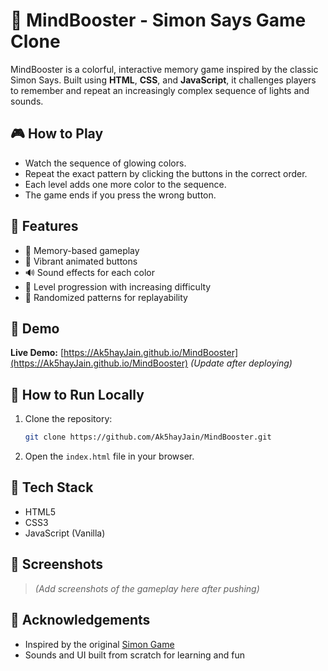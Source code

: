 # 🧠 MindBooster - Simon Says Game Clone

MindBooster is a colorful, interactive memory game inspired by the classic Simon Says. Built using **HTML**, **CSS**, and **JavaScript**, it challenges players to remember and repeat an increasingly complex sequence of lights and sounds.

## 🎮 How to Play

- Watch the sequence of glowing colors.
- Repeat the exact pattern by clicking the buttons in the correct order.
- Each level adds one more color to the sequence.
- The game ends if you press the wrong button.

## 🌟 Features

- 🧠 Memory-based gameplay
- 🎨 Vibrant animated buttons
- 🔊 Sound effects for each color
- 🚀 Level progression with increasing difficulty
- 🎲 Randomized patterns for replayability

## 🚀 Demo

**Live Demo:** [https://Ak5hayJain.github.io/MindBooster](https://Ak5hayJain.github.io/MindBooster) *(Update after deploying)*

## 📂 How to Run Locally

1. Clone the repository:
   ```bash
   git clone https://github.com/Ak5hayJain/MindBooster.git
   ```

2. Open the `index.html` file in your browser.

## 🔧 Tech Stack

- HTML5
- CSS3
- JavaScript (Vanilla)

## 📸 Screenshots

> *(Add screenshots of the gameplay here after pushing)*

## 🙌 Acknowledgements

- Inspired by the original [Simon Game](https://en.wikipedia.org/wiki/Simon_(game))
- Sounds and UI built from scratch for learning and fun